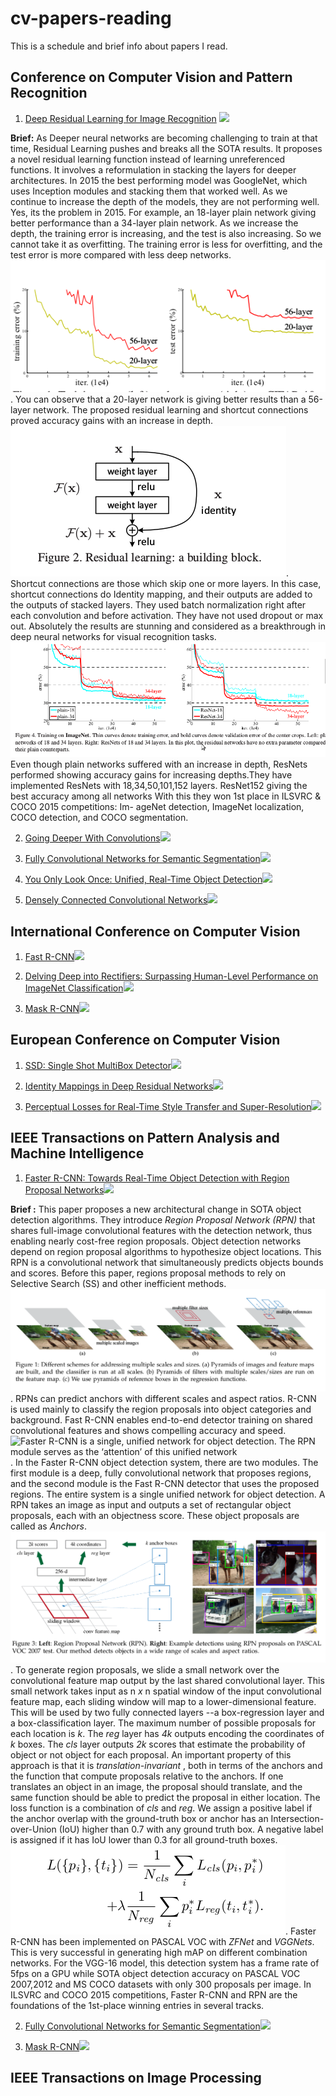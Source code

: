 # cv-papers-reading
This is a schedule and brief info about papers I read.

## Conference on Computer Vision and Pattern Recognition

1. [Deep Residual Learning for Image Recognition](https://scholar.google.co.in/scholar?oi=bibs&cluster=9281510746729853742&btnI=1&hl=en) <img src="https://img.shields.io/badge/Completed-Read%20on%2016--AUG--2020-green">

**Brief:** As Deeper neural networks are becoming challenging to train at that time, Residual Learning pushes and breaks all the SOTA results. It proposes a novel residual learning function instead of learning unreferenced functions. It involves a reformulation in stacking the layers for deeper architectures. In 2015 the best performing model was GoogleNet, which uses Inception modules and stacking them that worked well. As we continue to increase the depth of the models, they are not performing well. Yes, its the problem in 2015. For example, an 18-layer plain network giving better performance than a 34-layer plain network. As we increase the depth, the training error is increasing, and the test is also increasing. So we cannot take it as overfitting. The training error is less for overfitting, and the test error is more compared with less deep networks. ![Comparision for 20 and 56 layer networks](/resnet/comparision.png). You can observe that a 20-layer network is giving better results than a 56-layer network. The proposed residual learning and shortcut connections proved accuracy gains with an increase in depth.![Block of the residual net](/resnet/block.png). Shortcut connections are those which skip one or more layers. In this case, shortcut connections do Identity mapping, and their outputs are added to the outputs of stacked layers. They used batch normalization right after each convolution and before activation. They have not used dropout or max out. Absolutely the results are stunning and considered as a breakthrough in deep neural networks for visual recognition tasks.
![Results on Imagenet](/resnet/training.png) Even though plain networks suffered with an increase in depth, ResNets performed showing accuracy gains for increasing depths.They have implemented ResNets with 18,34,50,101,152 layers. ResNet152 giving the best accuracy among all networks With this they won 1st place in ILSVRC & COCO 2015 competitions:   Im-
ageNet detection, ImageNet localization, COCO detection,
and COCO segmentation.




2. [Going Deeper With Convolutions](https://scholar.google.co.in/scholar?oi=bibs&cluster=17799971764477278135&btnI=1&hl=en)<img src="https://img.shields.io/badge/Scheduled-Not%20Fixed-red">

3. [Fully Convolutional Networks for Semantic Segmentation](https://scholar.google.co.in/scholar?oi=bibs&cluster=16635967164511657165&btnI=1&hl=en)<img src="https://img.shields.io/badge/Scheduled-Not%20Fixed-red">

4. [You Only Look Once: Unified, Real-Time Object Detection](https://scholar.google.co.in/scholar?oi=bibs&cluster=6382612685700818764&btnI=1&hl=en)<img src="https://img.shields.io/badge/Scheduled-Not%20Fixed-red">

5. [Densely Connected Convolutional Networks](https://scholar.google.co.in/scholar?oi=bibs&cluster=4205512852566836101&btnI=1&hl=en)<img src="https://img.shields.io/badge/Scheduled-Not%20Fixed-red">

## International Conference on Computer Vision

1. [Fast R-CNN](https://scholar.google.co.in/scholar?oi=bibs&cluster=16324699838103945745&btnI=1&hl=en)<img src="https://img.shields.io/badge/Scheduled-Not%20Fixed-red">

2. [Delving Deep into Rectifiers: Surpassing Human-Level Performance on ImageNet Classification](https://scholar.google.co.in/scholar?oi=bibs&cluster=6243061688889140249&btnI=1&hl=en)<img src="https://img.shields.io/badge/Scheduled-Not%20Fixed-red">

3. [Mask R-CNN](https://scholar.google.co.in/scholar?oi=bibs&cluster=11459229647356475672&btnI=1&hl=en)<img src="https://img.shields.io/badge/Scheduled-Not%20Fixed-red">

## European Conference on Computer Vision

1. [SSD: Single Shot MultiBox Detector](https://scholar.google.co.in/scholar?oi=bibs&cluster=15383553494348295625&btnI=1&hl=en)<img src="https://img.shields.io/badge/Scheduled-Not%20Fixed-red">

2. [Identity Mappings in Deep Residual Networks](https://scholar.google.co.in/scholar?oi=bibs&cluster=14035416619237709781&btnI=1&hl=en)<img src="https://img.shields.io/badge/Scheduled-Not%20Fixed-red">

3. [Perceptual Losses for Real-Time Style Transfer and Super-Resolution](https://scholar.google.co.in/scholar?oi=bibs&cluster=5132755018694140583&btnI=1&hl=en)<img src="https://img.shields.io/badge/Scheduled-Not%20Fixed-red">

## IEEE Transactions on Pattern Analysis and Machine Intelligence

1. [Faster R-CNN: Towards Real-Time Object Detection with Region Proposal Networks](https://scholar.google.co.in/scholar?oi=bibs&cluster=16436232259506318906&btnI=1&hl=en)<img src="https://img.shields.io/badge/Completed-Read%20on%2017--AUG--2020-green">

**Brief :** This paper proposes a new architectural change in SOTA object detection algorithms. They introduce *Region Proposal Network (RPN)* that shares full-image convolutional features with the detection network, thus enabling nearly cost-free region proposals. Object detection networks depend on region proposal algorithms to hypothesize object locations. This RPN is a convolutional network that simultaneously predicts objects bounds and scores. Before this paper, regions proposal methods to rely on Selective Search (SS) and other inefficient methods. 
![Different schemes for addressing multiple scales and sizes](/fasterrcnn/pyramid.png). RPNs can predict anchors with different scales and aspect ratios. R-CNN is used mainly to classify the region proposals into object categories and background. Fast R-CNN enables end-to-end detector training on shared convolutional features and
shows compelling accuracy and speed. ![Faster R-CNN is a single, unified network for object detection. The RPN module serves as the
‘attention’ of this unified network](/fasterrcnn/frcnn.png). In the Faster R-CNN object detection system, there are two modules. The first module is a deep, fully convolutional network that proposes regions, and the second module is the Fast R-CNN detector that uses the proposed regions. The entire system is a single unified network for object detection. A RPN takes an image as input and outputs a set of rectangular object proposals, each with an objectness score. These object proposals are called as *Anchors*. ![Region Proposal Network (RPN)](fasterrcnn/rpn.png). To generate region proposals, we slide a small network over the convolutional feature map output by the last shared convolutional layer. This small network takes input as n *x* n spatial window of the input convolutional feature map, each sliding window will map to a lower-dimensional feature. This will be used by two fully connected layers --a box-regression layer and a box-classification layer. The maximum number of possible proposals for each location is *k*. The *reg* layer has *4k* outputs encoding the coordinates of *k* boxes. The *cls* layer outputs *2k* scores that estimate the probability of object or not object for each proposal. An important property of this approach is that it is *translation-invariant* , both in terms of the anchors and the function that compute proposals relative to the anchors. If one translates an object in an image, the proposal should translate, and the same function should be able to predict the proposal in either location. The loss function is a combination of *cls* and *reg*. We assign a positive label if the anchor overlap with the ground-truth box or anchor has an Intersection-over-Union (IoU) higher than 0.7 with any ground truth box. A negative label is assigned if it has IoU lower than 0.3 for all ground-truth boxes. ![Loss Function](fasterrcnn/loss.png). Faster R-CNN has been implemented on PASCAL VOC with *ZFNet* and *VGGNets*. This is very successful in generating high mAP on different combination networks. For the VGG-16 model, this detection system has a frame rate of 5fps on a GPU while SOTA object detection accuracy on PASCAL VOC 2007,2012 and MS COCO datasets with only 300 proposals per image. In ILSVRC and COCO 2015 competitions, Faster R-CNN and RPN are the foundations of the 1st-place winning entries in several tracks.


2. [Fully Convolutional Networks for Semantic Segmentation](https://scholar.google.co.in/scholar?oi=bibs&cluster=16635967164511657165&btnI=1&hl=en)<img src="https://img.shields.io/badge/Scheduled-Not%20Fixed-red">

3. [Mask R-CNN](https://scholar.google.co.in/scholar?oi=bibs&cluster=11459229647356475672&btnI=1&hl=en)<img src="https://img.shields.io/badge/Scheduled-Not%20Fixed-red">

## IEEE Transactions on Image Processing


## 
